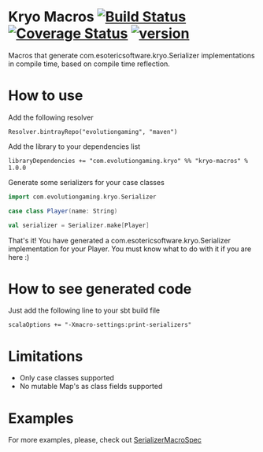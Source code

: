 # Kryo Macros [![Build Status](https://travis-ci.org/evolution-gaming/kryo-macros.svg)](https://travis-ci.org/evolution-gaming/kryo-macros) [![Coverage Status](https://coveralls.io/repos/evolution-gaming/kryo-macros/badge.svg)](https://coveralls.io/r/evolution-gaming/kryo-macros) [ ![version](https://api.bintray.com/packages/evolutiongaming/maven/kryo-macros/images/download.svg) ](https://bintray.com/evolutiongaming/maven/kryo-macros/_latestVersion)

Macros that generate com.esotericsoftware.kryo.Serializer implementations in compile time, based on compile time reflection.

How to use
===========

Add the following resolver

    Resolver.bintrayRepo("evolutiongaming", "maven")
    
Add the library to your dependencies list

    libraryDependencies += "com.evolutiongaming.kryo" %% "kryo-macros" % 1.0.0
    
Generate some serializers for your case classes
    
```scala
import com.evolutiongaming.kryo.Serializer

case class Player(name: String)

val serializer = Serializer.make[Player]
 ```
    
That's it! You have generated a com.esotericsoftware.kryo.Serializer implementation for your Player.
You must know what to do with it if you are here :)

How to see generated code
=========================

Just add the following line to your sbt build file 

    scalaOptions += "-Xmacro-settings:print-serializers"
    
Limitations
===========

- Only case classes supported
- No mutable Map's as class fields supported

Examples
========

For more examples, please, check out 
[SerializerMacroSpec](https://github.com/evolution-gaming/kryo-macros/tree/master/src/test/scala/com/evolutiongaming/kryo/SerializerMacroSpec.scala)

